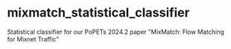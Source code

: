 # mixmatch_statistical_classifier
Statistical classifier for our PoPETs 2024.2 paper "MixMatch: Flow Matching for Mixnet Traffic"
